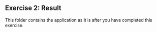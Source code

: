 ## Exercise 2: Result ##

This folder contains the application as it is after you have completed this exercise.